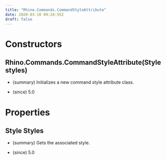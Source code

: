 ```yaml
---
title: "Rhino.Commands.CommandStyleAttribute"
date: 2020-03-10 09:24:55Z
draft: false
---
```


# Constructors
## Rhino.Commands.CommandStyleAttribute(Style styles)
- (summary) 
     Initializes a new command style attribute class.
     
- (since) 5.0
# Properties
## Style Styles
- (summary) 
     Gets the associated style.
     
- (since) 5.0
